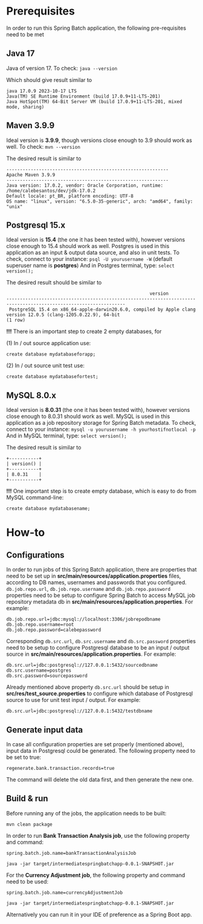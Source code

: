 # Prerequisites

In order to run this Spring Batch application, the following pre-requisites need to be met

## Java 17

Java of version 17.
To check: `java --version`

Which should give result similar to
```shell
java 17.0.9 2023-10-17 LTS
Java(TM) SE Runtime Environment (build 17.0.9+11-LTS-201)
Java HotSpot(TM) 64-Bit Server VM (build 17.0.9+11-LTS-201, mixed mode, sharing)
```

## Maven 3.9.9

Ideal version is **3.9.9**, though versions close enough to 3.9 should work as well.
To check: `mvn --version`

The desired result is similar to
```shell
------------------------------------------------------------
Apache Maven 3.9.9
------------------------------------------------------------
Java version: 17.0.2, vendor: Oracle Corporation, runtime: /home/calebesantos/dev/jdk-17.0.2
Default locale: pt_BR, platform encoding: UTF-8
OS name: "linux", version: "6.5.0-35-generic", arch: "amd64", family: "unix"
```

## Postgresql 15.x

Ideal version is **15.4** (the one it has been tested with), however versions close enough to 15.4 should work as well.
Postgres is used in this application as an input & output data source, and also in unit tests.
To check, connect to your instance: `psql -U yourusername -W` (default superuser name is **postgres**)
And in Postgres terminal, type: `select version();`

The desired result should be similar to
```shell
                                                     version                                                      
------------------------------------------------------------------------------------------------------------------
 PostgreSQL 15.4 on x86_64-apple-darwin20.6.0, compiled by Apple clang version 12.0.5 (clang-1205.0.22.9), 64-bit
(1 row)
```

**!!!** There is an important step to create 2 empty databases, for 

(1) In / out source application use:
```shell
create database mydatabaseforapp;
```

(2) In / out source unit test use:
```shell
create database mydatabasefortest;
```

## MySQL 8.0.x

Ideal version is **8.0.31** (the one it has been tested with), however versions close enough to 8.0.31 should work as well.
MySQL is used in this application as a job repository storage for Spring Batch metadata.
To check, connect to your instance: `mysql -u yourusername -h yourhostifnotlocal -p`
And in MySQL terminal, type: `select version();`

The desired result is similar to
```shell
+-----------+
| version() |
+-----------+
| 8.0.31    |
+-----------+
```

**!!!** One important step is to create empty database, which is easy to do from MySQL command-line:
```shell
create database mydatabasename;
```

# How-to

## Configurations

In order to run jobs of this Spring Batch application, there are properties that need to be set up in **src/main/resources/application.properties** files, according to DB names, usernames and passwords that you configured.
`db.job.repo.url`, `db.job.repo.username` and `db.job.repo.password` properties need to be setup to configure Spring Batch to access MySQL job repository metadata db in **src/main/resources/application.properties**. For example:
```properties
db.job.repo.url=jdbc:mysql://localhost:3306/jobrepodbname
db.job.repo.username=root
db.job.repo.password=calebepassword
```

Corresponding `db.src.url`, `db.src.username` and `db.src.password` properties need to be setup to configure Postgresql database to be an input / output source in **src/main/resources/application.properties**. For example:
```properties
db.src.url=jdbc:postgresql://127.0.0.1:5432/sourcedbname
db.src.username=postgres
db.src.password=sourcepassword
```

Already mentioned above property `db.src.url` should be setup in **src/res/test_source.properties** to configure which database of Postgresql source to use for unit test input / output. For example:
```properties
db.src.url=jdbc:postgresql://127.0.0.1:5432/testdbname
```

## Generate input data

In case all configuration properties are set properly (mentioned above), input data in Postgresql could be generated. The following property need to be set to true:
```
regenerate.bank.transaction.records=true
```

The command will delete the old data first, and then generate the new one.

## Build & run

Before running any of the jobs, the application needs to be built:
```shell
mvn clean package
```

In order to run **Bank Transaction Analysis job**, use the following property and command:

```
spring.batch.job.name=bankTransactionAnalysisJob
```

```shell
java -jar target/intermediatespringbatchapp-0.0.1-SNAPSHOT.jar
```

For the **Currency Adjustment job**, the following property and command need to be used:

```
spring.batch.job.name=currencyAdjustmentJob
```

```shell
java -jar target/intermediatespringbatchapp-0.0.1-SNAPSHOT.jar
```

Alternatively you can run it in your IDE of preference as a Spring Boot app.